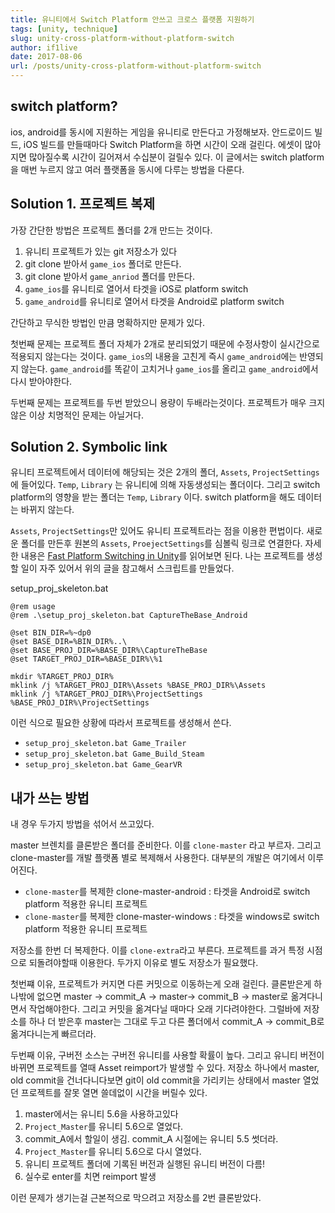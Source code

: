 ```yaml
---
title: 유니티에서 Switch Platform 안쓰고 크로스 플랫폼 지원하기
tags: [unity, technique]
slug: unity-cross-platform-without-platform-switch
author: if1live
date: 2017-08-06
url: /posts/unity-cross-platform-without-platform-switch
---
```


## switch platform?

ios, android를 동시에 지원하는 게임을 유니티로 만든다고 가정해보자. 안드로이드 빌드, iOS 빌드를 만들때마다 Switch Platform을 하면 시간이 오래 걸린다. 에셋이 많아지면 많아질수록 시간이 길어져서 수십분이 걸릴수 있다. 이 글에서는 switch platform을 매번 누르지 않고 여러 플랫폼을 동시에 다루는 방법을 다룬다.

## Solution 1. 프로젝트 복제

가장 간단한 방법은 프로젝트 폴더를 2개 만드는 것이다.

1. 유니티 프로젝트가 있는 git 저장소가 있다
2. git clone 받아서 `game_ios` 폴더로 만든다.
3. git clone 받아서 `game_anriod` 폴더를 만든다.
4. `game_ios`를 유니티로 열어서 타겟을 iOS로 platform switch
5. `game_android`를 유니티로 열어서 타겟을 Android로 platform switch

간단하고 무식한 방법인 만큼 명확하지만 문제가 있다.

첫번째 문제는 프로젝트 폴더 자체가 2개로 분리되었기 때문에 수정사항이 실시간으로 적용되지 않는다는 것이다. `game_ios`의 내용을 고친게 즉시 `game_android`에는 반영되지 않는다. `game_android`를 똑같이 고치거나 `game_ios`를 올리고 `game_android`에서 다시 받아야한다.

두번째 문제는 프로젝트를 두번 받았으니 용량이 두배라는것이다. 프로젝트가 매우 크지 않은 이상 치명적인 문제는 아닐거다.

## Solution 2. Symbolic link

유니티 프로젝트에서 데이터에 해당되는 것은 2개의 폴더, `Assets`, `ProjectSettings`에 들어있다. `Temp`, `Library` 는 유니티에 의해 자동생성되는 폴더이다. 그리고 switch platform의 영향을 받는 폴더는 `Temp`, `Library` 이다. switch platform을 해도 데이터는 바뀌지 않는다.

`Assets`, `ProjectSettings`만 있어도 유니티 프로젝트라는 점을 이용한 편법이다. 새로운 폴더를 만든후 원본의 `Assets`, `ProejectSettings`를 심볼릭 링크로 연결한다.
자세한 내용은 [Fast Platform Switching in Unity](http://www.cliffordroche.ca/fast-platform-switching-in-unity/)를 읽어보면 된다. 나는 프로젝트를 생성할 일이 자주 있어서 위의 글을 참고해서 스크립트를 만들었다. 

setup_proj_skeleton.bat

```batch
@rem usage
@rem .\setup_proj_skeleton.bat CaptureTheBase_Android

@set BIN_DIR=%~dp0
@set BASE_DIR=%BIN_DIR%..\
@set BASE_PROJ_DIR=%BASE_DIR%\CaptureTheBase
@set TARGET_PROJ_DIR=%BASE_DIR%\%1

mkdir %TARGET_PROJ_DIR%
mklink /j %TARGET_PROJ_DIR%\Assets %BASE_PROJ_DIR%\Assets
mklink /j %TARGET_PROJ_DIR%\ProjectSettings %BASE_PROJ_DIR%\ProjectSettings
```

이런 식으로 필요한 상황에 따라서 프로젝트를 생성해서 쓴다.

* `setup_proj_skeleton.bat Game_Trailer`
* `setup_proj_skeleton.bat Game_Build_Steam`
* `setup_proj_skeleton.bat Game_GearVR`

## 내가 쓰는 방법

내 경우 두가지 방법을 섞어서 쓰고있다.

master 브렌치를 클론받은 폴더를 준비한다. 이를 `clone-master` 라고 부르자. 그리고 clone-master를 개발 플랫폼 별로 복제해서 사용한다. 대부분의 개발은 여기에서 이루어진다.

* `clone-master`를 복제한 clone-master-android : 타겟을 Android로 switch platform 적용한 유니티 프로젝트
* `clone-master`를 복제한 clone-master-windows : 타겟을 windows로 switch platform 적용한 유니티 프로젝트

저장소를 한번 더 복제한다. 이를 `clone-extra`라고 부른다. 프로젝트를 과거 특정 시점으로 되돌려야할때 이용한다. 두가지 이유로 별도 저장소가 필요했다.

첫번쨰 이유, 프로젝트가 커지면 다른 커밋으로 이동하는게 오래 걸린다. 클론받은게 하나밖에 없으면 master -> commit_A -> master-> commit_B -> master로 옮겨다니면서 작업해야한다. 그리고 커밋을 옮겨다닐 때마다 오래 기다려야한다. 그럴바에 저장소를 하나 더 받은후 master는 그대로 두고 다른 폴더에서 commit_A -> commit_B로 옮겨다니는게 빠르더라.

두번째 이유, 구버전 소스는 구버전 유니티를 사용할 확률이 높다. 그리고 유니티 버전이 바뀌면 프로젝트를 열때 Asset reimport가 발생할 수 있다. 저장소 하나에서 master, old commit을 건너다니다보면 git이 old commit을 가리키는 상태에서 master 열었던 프로젝트를 잘못 열면 쓸데없이 시간을 버릴수 있다.

1. master에서는 유니티 5.6을 사용하고있다
2. `Project_Master`를 유니티 5.6으로 열었다.
3. commit_A에서 할일이 생김. commit_A 시절에는 유니티 5.5 썻더라.
4. `Project_Master`를 유니티 5.6으로 다시 열었다.
5. 유니티 프로젝트 폴더에 기록된 버전과 실행된 유니티 버전이 다름!
5. 실수로 enter를 치면 reimport 발생 

이런 문제가 생기는걸 근본적으로 막으려고 저장소를 2번 클론받았다.


